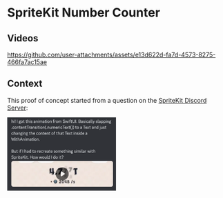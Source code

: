 #  SpriteKit Number Counter

## Videos

https://github.com/user-attachments/assets/e13d622d-fa7d-4573-8275-466fa7ac15ae

## Context

This proof of concept started from a question on the [SpriteKit Discord Server](https://discord.com/channels/1119028615733067808/1119028616844562463/1306228527414116485):

<img src="Images/Discord Original Question.png" alt="Discord Original Question" style="width:50%;" />

